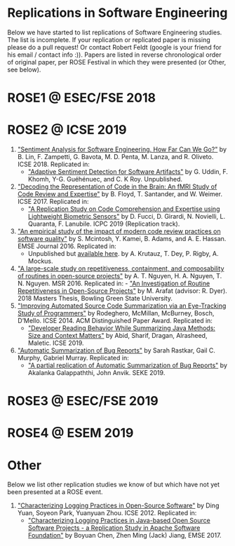 # Replications in Software Engineering

Below we have started to list replications of Software Engineering studies. The list is incomplete. If your replication or replicated paper is missing please do a pull request! Or contact Robert Feldt (google is your friend for his email / contact info :)). Papers are listed in reverse chronological order of original paper, per ROSE Festival in which they were presented (or Other, see below).

# ROSE1 @ ESEC/FSE 2018

# ROSE2 @ ICSE 2019

1. ["Sentiment Analysis for Software Engineering. How Far Can We Go?"](https://ieeexplore.ieee.org/abstract/document/8453067) by B. Lin, F. Zampetti, G. Bavota, M. D. Penta, M. Lanza, and R. Oliveto. ICSE 2018. Replicated in:
    - ["Adaptive Sentiment Detection for Software Artifacts"](https://giasuddin.github.io/papers/Adaptive_Sentiment_Detection_for_Software_Artifacts.pdf) by G. Uddin, F. Khomh, Y-G. Guéhénuec, and C. K Roy. Unpublished.
2. ["Decoding the Representation of Code in the Brain: An fMRI Study of Code Review and Expertise"](https://web.eecs.umich.edu/~weimerw/p/weimer-icse2017-preprint.pdf) by B. Floyd, T. Santander, and W. Weimer. ICSE 2017. Replicated in:
    - ["A Replication Study on Code Comprehension and Expertise using Lightweight Biometric Sensors"](https://arxiv.org/pdf/1903.03426.pdf) by D. Fucci, D. Girardi, N. Novielli, L. Quaranta, F. Lanubile. ICPC 2019 (Replication track).
3. ["An empirical study of the impact of modern code review practices on software quality"](https://sail.cs.queensu.ca/Downloads/EMSE_AnEmpiricalStudyOfTheImpactOfModernCodeReviewPracticesOnSoftwareQuality.pdf) by S. Mcintosh, Y. Kamei, B. Adams, and A. E. Hassan. EMSE Journal 2016. Replicated in:
	- Unpublished but [available here](https://github.com/CESEL/ReviewPostReleaseDefectsReplication/blob/master/KrutauzReviewDefectsDraft.pdf). by A. Krutauz, T. Dey, P. Rigby, A. Mockus.
4. ["A large-scale study on repetitiveness,
containment, and composability of routines in open-source projects"](https://ieeexplore.ieee.org/document/7832915) by A. T. Nguyen, H. A. Nguyen, T. N. Nguyen. MSR 2016. Replicated in:
        - ["An Investigation of Routine Repetitiveness in Open-Source Projects"](
http://rave.ohiolink.edu/etdc/view?acc_num=bgsu1530525754458504
) by M. Arafat (advisor: R. Dyer). 2018 Masters Thesis, Bowling Green State University.
5. ["Improving Automated Source Code Summarization via an Eye-Tracking Study of Programmers"]() by Rodeghero, McMillan, McBurney, Bosch, D’Mello. ICSE 2014. ACM Distinguished Paper Award. Replicated in:
	- ["Developer Reading Behavior While Summarizing Java Methods: Size and Context Matters"](https://arxiv.org/abs/1903.03358) by Abid, Sharif, Dragan, Alrasheed, Maletic. ICSE 2019.
6. ["Automatic Summarization of Bug Reports"](https://www.computer.org/csdl/journal/ts/2014/04/06704866/13rRUxcKzWP) by Sarah Rastkar, Gail C. Murphy, Gabriel Murray. Replicated in: 
	- ["A partial replication of Automatic Summarization of Bug Reports"]() by Akalanka Galappaththi, John Anvik. SEKE 2019.



# ROSE3 @ ESEC/FSE 2019

# ROSE4 @ ESEM 2019

# Other

Below we list other replication studies we know of but which have not yet been presented at a ROSE event.

1. ["Characterizing Logging Practices in Open-Source Software"](https://ieeexplore.ieee.org/document/6227202) by Ding Yuan, Soyeon Park, Yuanyuan Zhou. ICSE 2012. Replicated in:
    - ["Characterizing Logging Practices in Java-based Open Source Software Projects - a Replication Study in Apache Software Foundation"](https://www.eecs.yorku.ca/~chenfsd/resources/emse2016_chen.pdf) by Boyuan Chen, Zhen Ming (Jack) Jiang, EMSE 2017.
